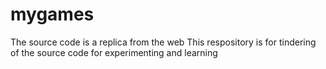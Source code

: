 # mygames
The source code is a replica from the web
This respository is for tindering of the source code for experimenting and learning
